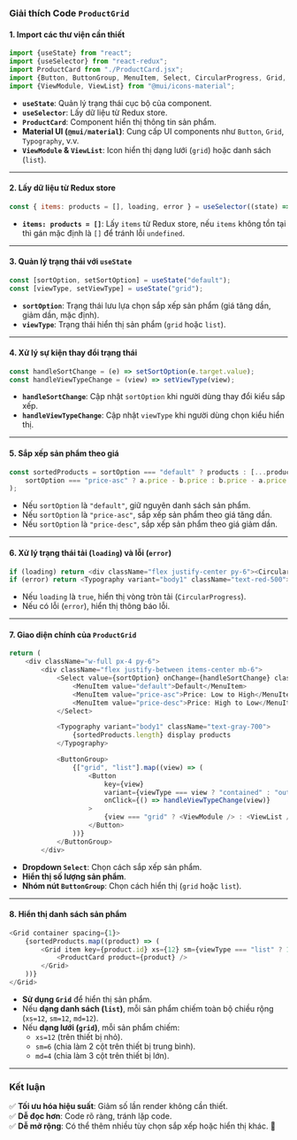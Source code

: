 ### **Giải thích Code `ProductGrid`**

#### **1. Import các thư viện cần thiết**

```javascript
import {useState} from "react";
import {useSelector} from "react-redux";
import ProductCard from "./ProductCard.jsx";
import {Button, ButtonGroup, MenuItem, Select, CircularProgress, Grid, Typography} from "@mui/material";
import {ViewModule, ViewList} from "@mui/icons-material";
```
- **`useState`**: Quản lý trạng thái cục bộ của component.
- **`useSelector`**: Lấy dữ liệu từ Redux store.
- **`ProductCard`**: Component hiển thị thông tin sản phẩm.
- **Material UI (`@mui/material`)**: Cung cấp UI components như `Button`, `Grid`, `Typography`, v.v.
- **`ViewModule` & `ViewList`**: Icon hiển thị dạng lưới (`grid`) hoặc danh sách (`list`).

---

#### **2. Lấy dữ liệu từ Redux store**
```javascript
const { items: products = [], loading, error } = useSelector((state) => state.products);
```
- **`items: products = []`**: Lấy `items` từ Redux store, nếu `items` không tồn tại thì gán mặc định là `[]` để tránh lỗi `undefined`.

---

#### **3. Quản lý trạng thái với `useState`**
```javascript
const [sortOption, setSortOption] = useState("default");
const [viewType, setViewType] = useState("grid");
```
- **`sortOption`**: Trạng thái lưu lựa chọn sắp xếp sản phẩm (giá tăng dần, giảm dần, mặc định).
- **`viewType`**: Trạng thái hiển thị sản phẩm (`grid` hoặc `list`).

---

#### **4. Xử lý sự kiện thay đổi trạng thái**
```javascript
const handleSortChange = (e) => setSortOption(e.target.value);
const handleViewTypeChange = (view) => setViewType(view);
```
- **`handleSortChange`**: Cập nhật `sortOption` khi người dùng thay đổi kiểu sắp xếp.
- **`handleViewTypeChange`**: Cập nhật `viewType` khi người dùng chọn kiểu hiển thị.

---

#### **5. Sắp xếp sản phẩm theo giá**
```javascript
const sortedProducts = sortOption === "default" ? products : [...products].sort((a, b) => 
    sortOption === "price-asc" ? a.price - b.price : b.price - a.price
);
```
- Nếu `sortOption` là `"default"`, giữ nguyên danh sách sản phẩm.
- Nếu `sortOption` là `"price-asc"`, sắp xếp sản phẩm theo giá tăng dần.
- Nếu `sortOption` là `"price-desc"`, sắp xếp sản phẩm theo giá giảm dần.

---

#### **6. Xử lý trạng thái tải (`loading`) và lỗi (`error`)**
```javascript
if (loading) return <div className="flex justify-center py-6"><CircularProgress /></div>;
if (error) return <Typography variant="body1" className="text-red-500">Lỗi: {error}</Typography>;
```
- Nếu `loading` là `true`, hiển thị vòng tròn tải (`CircularProgress`).
- Nếu có lỗi (`error`), hiển thị thông báo lỗi.

---

#### **7. Giao diện chính của `ProductGrid`**
```javascript
return (
    <div className="w-full px-4 py-6">
        <div className="flex justify-between items-center mb-6">
            <Select value={sortOption} onChange={handleSortChange} className="bg-white shadow-md rounded-md">
                <MenuItem value="default">Default</MenuItem>
                <MenuItem value="price-asc">Price: Low to High</MenuItem>
                <MenuItem value="price-desc">Price: High to Low</MenuItem>
            </Select>

            <Typography variant="body1" className="text-gray-700">
                {sortedProducts.length} display products
            </Typography>

            <ButtonGroup>
                {["grid", "list"].map((view) => (
                    <Button
                        key={view}
                        variant={viewType === view ? "contained" : "outlined"}
                        onClick={() => handleViewTypeChange(view)}
                    >
                        {view === "grid" ? <ViewModule /> : <ViewList />}
                    </Button>
                ))}
            </ButtonGroup>
        </div>
```
- **Dropdown `Select`**: Chọn cách sắp xếp sản phẩm.
- **Hiển thị số lượng sản phẩm**.
- **Nhóm nút `ButtonGroup`**: Chọn cách hiển thị (`grid` hoặc `list`).

---

#### **8. Hiển thị danh sách sản phẩm**
```javascript
<Grid container spacing={1}>
    {sortedProducts.map((product) => (
        <Grid item key={product.id} xs={12} sm={viewType === "list" ? 12 : 6} md={viewType === "list" ? 12 : 4}>
            <ProductCard product={product} />
        </Grid>
    ))}
</Grid>
```
- **Sử dụng `Grid`** để hiển thị sản phẩm.
- Nếu **dạng danh sách (`list`)**, mỗi sản phẩm chiếm toàn bộ chiều rộng (`xs=12`, `sm=12`, `md=12`).
- Nếu **dạng lưới (`grid`)**, mỗi sản phẩm chiếm:
    - `xs=12` (trên thiết bị nhỏ).
    - `sm=6` (chia làm 2 cột trên thiết bị trung bình).
    - `md=4` (chia làm 3 cột trên thiết bị lớn).

---

### **Kết luận**
✅ **Tối ưu hóa hiệu suất**: Giảm số lần render không cần thiết.  
✅ **Dễ đọc hơn**: Code rõ ràng, tránh lặp code.  
✅ **Dễ mở rộng**: Có thể thêm nhiều tùy chọn sắp xếp hoặc hiển thị khác. 🚀
